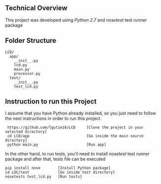 ## Technical Overview
This project was developed using _Python 2.7_ and  _nosetest_ test runner package

## Folder Structure

```
LCD/
  app/
  	__init__.py
  	lcd.py
  	main.py
  	processor.py
  test/
  	__init__.py
  	test_lcd.py  
```


## Instruction to run this Project
I assume that you have Python already installed, so you just need to follow the next instructions in order to run this project.

``` 
 https://github.com/lgutie16/LCD     [Clone the project in your selected directory]
 cd LCD/app                          [Go inside the main source directory]
 python main.py                      [Run app]

``` 

In the other hand, to run tests, you'll need to install _nosetest_ test runner package and after that, tests file can be executed

``` 
pip install nose        [Install Python package]
cd LDC/test 			[Go inside test directory]
nosetests test_lcd.py  	[Run tests]

```


 